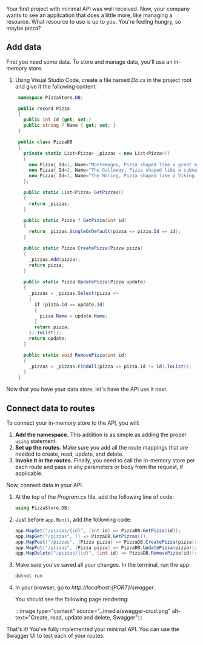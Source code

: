 Your first project with minimal API was well received. Now, your company wants to see an application that does a little more, like managing a resource. What resource to use is up to you. You're feeling hungry, so maybe pizza?

## Add data

First you need some data. To store and manage data, you'll use an in-memory store.

1. Using Visual Studio Code, create a file named *Db.cs* in the project root and give it the following content:

   ```csharp
    namespace PizzaStore.DB; 

    public record Pizza 
    {
      public int Id {get; set;} 
      public string ? Name { get; set; }
    }

    public class PizzaDB
    {
      private static List<Pizza> _pizzas = new List<Pizza>()
      {
        new Pizza{ Id=1, Name="Montemagno, Pizza shaped like a great mountain" },
        new Pizza{ Id=2, Name="The Galloway, Pizza shaped like a submarine, silent but deadly"},
        new Pizza{ Id=3, Name="The Noring, Pizza shaped like a Viking helmet, where's the mead"} 
      };

      public static List<Pizza> GetPizzas() 
      {
        return _pizzas;
      } 

      public static Pizza ? GetPizza(int id) 
      {
        return _pizzas.SingleOrDefault(pizza => pizza.Id == id);
      } 

      public static Pizza CreatePizza(Pizza pizza) 
      {
        _pizzas.Add(pizza);
        return pizza;
      }
    
      public static Pizza UpdatePizza(Pizza update) 
      {
        _pizzas = _pizzas.Select(pizza =>
        {
          if (pizza.Id == update.Id)
          {
            pizza.Name = update.Name;
          }
          return pizza;
        }).ToList();
        return update;
      }

      public static void RemovePizza(int id)
      {
        _pizzas = _pizzas.FindAll(pizza => pizza.Id != id).ToList();
      }
    }
   ```

Now that you have your data store, let's have the API use it next.

## Connect data to routes

To connect your in-memory store to the API, you will:

1. **Add the namespace.** This addition is as simple as adding the proper `using` statement.
1. **Set up the routes.** Make sure you add all the route mappings that are needed to create, read, update, and delete.
1. **Invoke it in the routes.** Finally, you need to call the in-memory store per each route and pass in any parameters or body from the request, if applicable.

Now, connect data in your API.

1. At the top of the *Program.cs* file, add the following line of code:

   ```csharp
   using PizzaStore.DB;
   ```

1. Just before `app.Run()`, add the following code:

   ```csharp
   app.MapGet("/pizzas/{id}", (int id) => PizzaDB.GetPizza(id));
   app.MapGet("/pizzas", () => PizzaDB.GetPizzas());
   app.MapPost("/pizzas", (Pizza pizza) => PizzaDB.CreatePizza(pizza));
   app.MapPut("/pizzas", (Pizza pizza) => PizzaDB.UpdatePizza(pizza));
   app.MapDelete("/pizzas/{id}", (int id) => PizzaDB.RemovePizza(id));
   ```

1. Make sure you've saved all your changes. In the terminal, run the app:

   ```bash
   dotnet run
   ```

1. In your browser, go to *http://localhost:{PORT}/swagger*.

   You should see the following page rendering:

   :::image type="content" source="../media/swagger-crud.png" alt-text="Create, read, update and delete, Swagger":::

That's it! You've fully implemented your minimal API. You can use the Swagger UI to test each of your routes.

